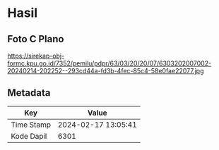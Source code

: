 # Hasil

## Foto C Plano

https://sirekap-obj-formc.kpu.go.id/7352/pemilu/pdpr/63/03/20/20/07/6303202007002-20240214-202252--293cd44a-fd3b-4fec-85c4-58e0fae22077.jpg


## Metadata

| Key        | Value               |
| ---------- | ------------------- |
| Time Stamp | 2024-02-17 13:05:41 |
| Kode Dapil | 6301                |



